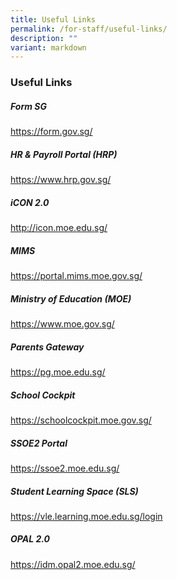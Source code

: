 ```yaml
---
title: Useful Links
permalink: /for-staff/useful-links/
description: ""
variant: markdown
---
```

### **Useful Links**

##### **Form SG**


[](https://form.gov.sg/)https://form.gov.sg/

##### **HR & Payroll Portal (HRP)**


[](https://www.hrp.gov.sg/)https://www.hrp.gov.sg/


##### **iCON 2.0**

[](http://icon.moe.edu.sg/)http://icon.moe.edu.sg/

##### **MIMS**

[](https://portal.mims.moe.gov.sg/)https://portal.mims.moe.gov.sg/

##### **Ministry of Education (MOE)**

[](https://portal.mims.moe.gov.sg/)https://www.moe.gov.sg/

##### **Parents Gateway**

[](https://pg.moe.edu.sg/)https://pg.moe.edu.sg/

##### **School Cockpit**

[](https://schoolcockpit.moe.gov.sg/)https://schoolcockpit.moe.gov.sg/

##### **SSOE2 Portal**

[](https://ssoe2.moe.edu.sg/)https://ssoe2.moe.edu.sg/

##### **Student Learning Space (SLS)**

[](https://vle.learning.moe.edu.sg/login)https://vle.learning.moe.edu.sg/login


##### **OPAL 2.0**

[](https://idm.opal2.moe.edu.sg/)https://idm.opal2.moe.edu.sg/